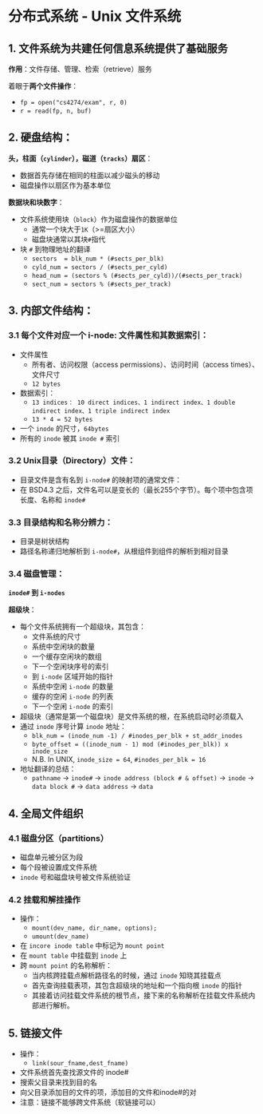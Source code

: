 # 分布式系统 - Unix 文件系统

## 1. 文件系统为共建任何信息系统提供了基础服务

**作用**：文件存储、管理、检索（retrieve）服务

着眼于**两个文件操作**：

- `fp = open("cs4274/exam", r, 0)`
- `r = read(fp, n, buf)`

## 2. 硬盘结构：

**头，柱面（`cylinder`），磁道（`tracks`）扇区**：

- 数据首先存储在相同的柱面以减少磁头的移动
- 磁盘操作以扇区作为基本单位

**数据块和块数字**：

- 文件系统使用块（`block`）作为磁盘操作的数据单位
    - 通常一个块大于`1K`（>=扇区大小）
    - 磁盘块通常以其块`#`指代
- 块 `#` 到物理地址的翻译
    - `sectors  = blk_num * (#sects_per_blk)`
    - `cyld_num = sectors / (#sects_per_cyld)`
    - `head_num = (sectors % (#sects_per_cyld))/(#sects_per_track)`
    - `sect_num = sectors % (#sects_per_track)`

## 3. 内部文件结构：

### 3.1 每个文件对应一个 i-node: 文件属性和其数据索引：

- 文件属性
    - 所有者、访问权限（access permissions）、访问时间（access times）、文件尺寸
    - `12 bytes`
- 数据索引：
    - `13 indices： 10 direct indices、1 indirect index、1 double indirect index、1 triple indirect index`
    - `13 * 4 = 52 bytes`
- 一个 `inode` 的尺寸，`64bytes`
- 所有的 `inode` 被其 `inode #` 索引

### 3.2 Unix目录（Directory）文件：

- 目录文件是含有名到 `i-node#` 的映射项的通常文件：
- 在 BSD4.3 之后，文件名可以是变长的（最长255个字节）。每个项中包含项长度、名称和 `inode#`

### 3.3 目录结构和名称分辨力：

- 目录是树状结构
- 路径名称递归地解析到 `i-node#`，从根组件到组件的解析到相对目录

### 3.4 磁盘管理：

**`inode#` 到 `i-nodes`**

**超级块**：

- 每个文件系统拥有一个超级块，其包含：
    - 文件系统的尺寸
    - 系统中空闲块的数量
    - 一个缓存空闲块的数组
    - 下一个空闲块序号的索引
    - 到 `i-node` 区域开始的指针
    - 系统中空闲 `i-node` 的数量
    - 缓存的空闲 `i-node` 的列表
    - 下一个空闲 `i-node` 的索引
- 超级块（通常是第一个磁盘块）是文件系统的根，在系统启动时必须载入
- 通过 `inode` 序号计算 `inode` 地址：
    - `blk_num = (inode_num -1) / #inodes_per_blk + st_addr_inodes`
    - `byte_offset = ((inode_num - 1) mod (#inodes_per_blk)) x inode_size`
    - N.B. In UNIX, `inode_size = 64`, `#inodes_per_blk = 16`
- 地址翻译的总结：
    - `pathname` -> `inode#` -> `inode address (block # & offset)` -> `inode` -> `data block #` -> `data address` -> `data`

## 4. 全局文件组织

### 4.1 磁盘分区（partitions）

- 磁盘单元被分区为段
- 每个段被设置成文件系统
- `inode` 号和磁盘块号被文件系统验证

### 4.2 挂载和解挂操作

- 操作：
    - `mount(dev_name, dir_name, options);` 
    - `umount(dev_name)`
- 在 `incore inode table` 中标记为 `mount point`
- 在 `mount table` 中挂载到 `inode` 上
- 跨 `mount point` 的名称解析：
    - 当内核跨挂载点解析路径名的时候，通过 `inode` 知晓其挂载点
    - 首先查询挂载表项，其包含超级块的地址和一个指向根 `inode` 的指针
    - 其接着访问挂载文件系统的根节点，接下来的名称解析在挂载文件系统内部进行解析。

## 5. 链接文件

- 操作：
    - `link(sour_fname,dest_fname)`
- 文件系统首先查找源文件的 inode#
- 搜索父目录来找到目的名
- 向父目录添加目的文件的项，添加目的文件和inode#的对
- 注意：链接不能够跨文件系统（软链接可以）
